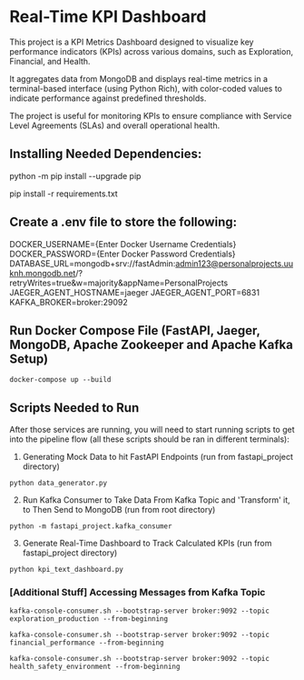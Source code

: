 # Real-Time KPI Dashboard

This project is a KPI Metrics Dashboard designed to visualize key performance indicators (KPIs) across various domains, such as Exploration, Financial, and Health.

It aggregates data from MongoDB and displays real-time metrics in a terminal-based interface (using Python Rich), with color-coded values to indicate performance against predefined thresholds.

The project is useful for monitoring KPIs to ensure compliance with Service Level Agreements (SLAs) and overall operational health.

## Installing Needed Dependencies:

python -m pip install --upgrade pip

pip install -r requirements.txt

## Create a .env file to store the following:

DOCKER_USERNAME={Enter Docker Username Credentials}
DOCKER_PASSWORD={Enter Docker Password Credentials}
DATABASE_URL=mongodb+srv://fastAdmin:admin123@personalprojects.uuknh.mongodb.net/?retryWrites=true&w=majority&appName=PersonalProjects
JAEGER_AGENT_HOSTNAME=jaeger
JAEGER_AGENT_PORT=6831
KAFKA_BROKER=broker:29092

## Run Docker Compose File (FastAPI, Jaeger, MongoDB, Apache Zookeeper and Apache Kafka Setup)

`docker-compose up --build`

## Scripts Needed to Run

After those services are running, you will need to start running scripts to get into the pipeline flow (all these scripts should
be ran in different terminals):

1. Generating Mock Data to hit FastAPI Endpoints (run from fastapi_project directory)

`python data_generator.py`

2. Run Kafka Consumer to Take Data From Kafka Topic and 'Transform' it, to Then Send to MongoDB (run from root directory)

`python -m fastapi_project.kafka_consumer`

3. Generate Real-Time Dashboard to Track Calculated KPIs (run from fastapi_project directory)

`python kpi_text_dashboard.py`

### [Additional Stuff] Accessing Messages from Kafka Topic

`kafka-console-consumer.sh --bootstrap-server broker:9092 --topic exploration_production --from-beginning`

`kafka-console-consumer.sh --bootstrap-server broker:9092 --topic financial_performance --from-beginning`

`kafka-console-consumer.sh --bootstrap-server broker:9092 --topic health_safety_environment --from-beginning`
